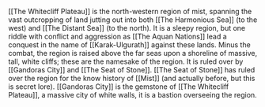 [[The Whitecliff Plateau]] is the north-western region of mist, spanning the vast outcropping of land jutting out into both [[The Harmonious Sea]] (to the west) and [[The Distant Sea]] (to the north). It is a sleepy region, but one riddle with conflict and aggression as [[The Aquan Nations]] lead a conquest in the name of [[Karak-Ulgurath]] against these lands. Minus the combat, the region is raised above the far seas upon a shoreline of massive, tall, white cliffs; these are the namesake of the region. It is ruled over by [[Gandoras City]] and [[The Seat of Stone]]. [[The Seat of Stone]] has ruled over the region for the know history of [[Mist]] (and actually before, but this is secret lore). [[Gandoras City]] is the gemstone of [[The Whitecliff Plateau]], a massive city of white walls, it is a bastion overseeing the region. 